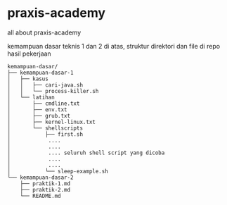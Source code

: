 # praxis-academy
all about praxis-academy

kemampuan dasar teknis 1 dan 2 di atas, struktur direktori dan file di repo hasil pekerjaan
```
kemampuan-dasar/
├── kemampuan-dasar-1
│   ├── kasus
│   │   ├── cari-java.sh
│   │   └── process-killer.sh
│   └── latihan
│       ├── cmdline.txt
│       ├── env.txt
│       ├── grub.txt
│       ├── kernel-linux.txt
│       └── shellscripts
│           ├── first.sh
│            ....
│            ....
│            .... seluruh shell script yang dicoba
│            ....
│            ....
│           └── sleep-example.sh
└── kemampuan-dasar-2
    ├── praktik-1.md
    ├── praktik-2.md
    └── README.md
```
